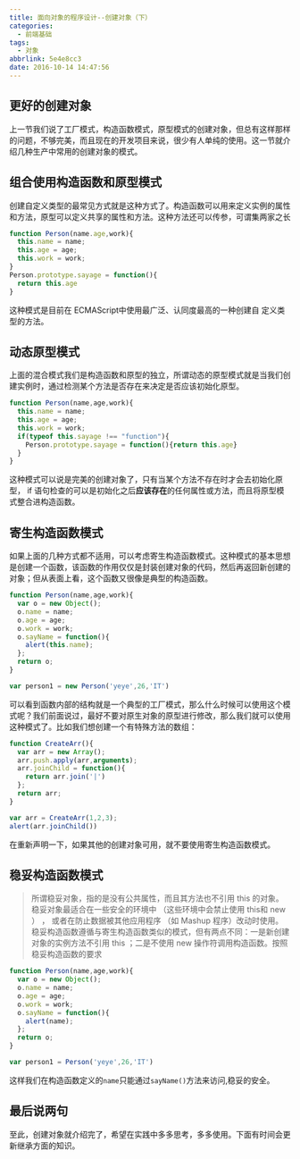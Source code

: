 ```yaml
---
title: 面向对象的程序设计--创建对象（下）
categories:
  - 前端基础
tags:
  - 对象
abbrlink: 5e4e8cc3
date: 2016-10-14 14:47:56
---
```


## 更好的创建对象

上一节我们说了工厂模式，构造函数模式，原型模式的创建对象，但总有这样那样的问题，不够完美，而且现在的开发项目来说，很少有人单纯的使用。这一节就介绍几种生产中常用的创建对象的模式。

## 组合使用构造函数和原型模式

创建自定义类型的最常见方式就是这种方式了。构造函数可以用来定义实例的属性和方法，原型可以定义共享的属性和方法。这种方法还可以传参，可谓集两家之长

```javascript
function Person(name.age,work){
  this.name = name;
  this.age = age;
  this.work = work;
}
Person.prototype.sayage = function(){
  return this.age
}
```

这种模式是目前在 ECMAScript中使用最广泛、认同度最高的一种创建自
定义类型的方法。

## 动态原型模式

上面的混合模式我们是构造函数和原型的独立，所谓动态的原型模式就是当我们创建实例时，通过检测某个方法是否存在来决定是否应该初始化原型。

```javascript
function Person(name,age,work){
  this.name = name;
  this.age = age;
  this.work = work;
  if(typeof this.sayage !== "function"){
    Person.prototype.sayage = function(){return this.age}
  }
}
```

这种模式可以说是完美的创建对象了，只有当某个方法不存在时才会去初始化原型， if 语句检查的可以是初始化之后**应该存在**的任何属性或方法，而且将原型模式整合进构造函数。

## 寄生构造函数模式

如果上面的几种方式都不适用，可以考虑寄生构造函数模式。这种模式的基本思想是创建一个函数，该函数的作用仅仅是封装创建对象的代码，然后再返回新创建的对象；但从表面上看，这个函数又很像是典型的构造函数。 

```javascript
function Person(name,age,work){
  var o = new Object();
  o.name = name;
  o.age = age;
  o.work = work; 
  o.sayName = function(){
    alert(this.name);
  };
  return o;
}

var person1 = new Person('yeye',26,'IT')
```

可以看到函数内部的结构就是一个典型的工厂模式，那么什么时候可以使用这个模式呢？我们前面说过，最好不要对原生对象的原型进行修改，那么我们就可以使用这种模式了。比如我们想创建一个有特殊方法的数组：

```javascript
function CreateArr(){
  var arr = new Array();
  arr.push.apply(arr,arguments);
  arr.joinChild = function(){
    return arr.join('|')
  };
  return arr;
}

var arr = CreateArr(1,2,3);
alert(arr.joinChild())
```

在重新声明一下，如果其他的创建对象可用，就不要使用寄生构造函数模式。

## 稳妥构造函数模式

> 所谓稳妥对象，指的是没有公共属性，而且其方法也不引用 this 的对象。稳妥对象最适合在一些安全的环境中 （这些环境中会禁止使用 this和 new ） ， 或者在防止数据被其他应用程序 （如 Mashup 程序）改动时使用。
> 稳妥构造函数遵循与寄生构造函数类似的模式，但有两点不同：一是新创建对象的实例方法不引用 this ；二是不使用 new 操作符调用构造函数。按照稳妥构造函数的要求

```javascript
function Person(name,age,work){
  var o = new Object();
  o.name = name;
  o.age = age;
  o.work = work; 
  o.sayName = function(){
    alert(name);
  };
  return o;
}

var person1 = Person('yeye',26,'IT')
```

这样我们在构造函数定义的`name`只能通过`sayName()`方法来访问,稳妥的安全。

## 最后说两句

至此，创建对象就介绍完了，希望在实践中多多思考，多多使用。下面有时间会更新继承方面的知识。



